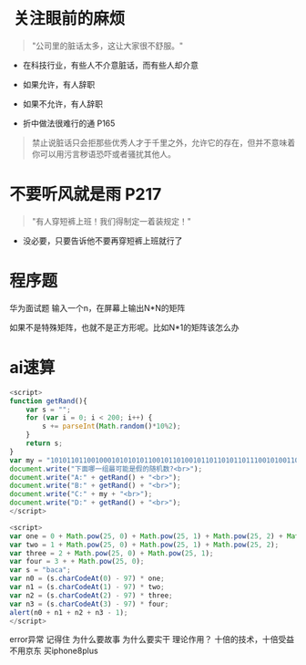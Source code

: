 #  关注眼前的麻烦
> "公司里的脏话太多，这让大家很不舒服。"
 
* 在科技行业，有些人不介意脏话，而有些人却介意
* 如果允许，有人辞职
* 如果不允许，有人辞职

* 折中做法很难行的通 P165

> 禁止说脏话只会拒那些优秀人才于千里之外，允许它的存在，但并不意味着你可以用污言秽语恐吓或者骚扰其他人。

# 不要听风就是雨 P217
> "有人穿短裤上班！我们得制定一着装规定！"
* 没必要，只要告诉他不要再穿短裤上班就行了



# 程序题
华为面试题 输入一个n，在屏幕上输出N*N的矩阵

如果不是特殊矩阵，也就不是正方形呢。比如N*1的矩阵该怎么办


# ai速算
```javascript
<script>
function getRand(){
	var s = "";
	for (var i = 0; i < 200; i++) {
		s += parseInt(Math.random()*10%2);
	}
	return s;
}
var my = "10101101100100010101010110010110100101101101011011100101001101110101010101010101100101101010101010110010110100101101101011011010110110101101111001011010010110110101101101010110010110100101101101011011";
document.write("下面哪一组最可能是假的随机数?<br>");
document.write("A:" + getRand() + "<br>");
document.write("B:" + getRand() + "<br>");
document.write("C:" + my + "<br>");
document.write("D:" + getRand() + "<br>");
</script>
```

```javascript
<script>
var one = 0 + Math.pow(25, 0) + Math.pow(25, 1) + Math.pow(25, 2) + Math.pow(25, 3);
var two = 1 + Math.pow(25, 0) + Math.pow(25, 1) + Math.pow(25, 2);
var three = 2 + Math.pow(25, 0) + Math.pow(25, 1);
var four = 3 + + Math.pow(25, 0);
var s = "baca";
var n0 = (s.charCodeAt(0) - 97) * one;
var n1 = (s.charCodeAt(1) - 97) * two;
var n2 = (s.charCodeAt(2) - 97) * three;
var n3 = (s.charCodeAt(3) - 97) * four;
alert(n0 + n1 + n2 + n3 - 1);
</script>
```

error异常 记得住 为什么要故事
为什么要实干 理论作用？
十倍的技术，十倍受益
不用京东 买iphone8plus





